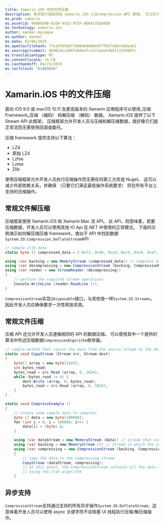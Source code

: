 ```yaml
---
title: Xamarin.iOS 中的文件压缩
description: 本文档介绍如何在 Xamarin.iOS libcompression API 使用。 它讨论了以放气都，和其他支持的算法。
ms.prod: xamarin
ms.assetid: 94D05DAB-01E8-4C62-9CEF-9D6417EEA8EB
ms.technology: xamarin-ios
author: mandel-macaque
ms.author: mandel
ms.date: 03/04/2019
ms.openlocfilehash: f7a1df65047fd8040dd40e9f7f057d6bfe6dea61
ms.sourcegitcommit: 4b402d1c508fa84e4fc3171a6e43b811323948fc
ms.translationtype: MT
ms.contentlocale: zh-CN
ms.lasthandoff: 04/23/2019
ms.locfileid: "61403026"
---
```

# <a name="file-compression-in-xamarinios"></a>Xamarin.iOS 中的文件压缩

面向 iOS 9.0 或 macOS 10.11 及更高版本的 Xamarin 应用程序可以使用_压缩 Framework_压缩 （编码） 和解压缩 （解码） 数据。 Xamarin.iOS 提供了以下 Stream API 此框架。 压缩框架允许开发人员与压缩和解压缩数据，就好像它们是正常流而无需使用回调或委托。

压缩 framework 提供支持以下算法：

* LZ4
* 原始 LZ4
* Lzfse
* Lzma
* Zlib

使用压缩框架允许开发人员执行压缩操作而无需任何第三方库或 Nuget。 这可以减少外部依赖关系，并确保 （只要它们满足最低操作系统要求） 将在所有平台上支持的压缩操作。

## <a name="general-file-decompression"></a>常规文件解压缩

压缩框架使用 Xamarin.iOS 和 Xamarin.Mac 流 API。 此 API，则意味着，若要压缩数据，开发人员可以使用其他 IO Api 在.NET 中使用的正常模式。 下面的示例演示如何解压缩压缩 framework，类似于 API 中找到数据`System.IO.Compression.DeflateStream`API:

```csharp
// sample zlib data
static byte [] compressed_data = { 0xf3, 0x48, 0xcd, 0xc9, 0xc9, 0xe7, 0x02, 0x00 };

using (var backing = new MemoryStream (compressed_data)) // compress data to read
using (var decompressing = new CompressionStream (backing, CompressionMode.Decompress, CompressionAlgorithm.Zlib)) // create decompression stream with the correct algorithm
using (var reader = new StreamReader (decompressing))
{
    // perform the required stream operations
    Console.WriteLine (reader.ReadLine ());
}
```

`CompressionStream`实现`IDisposable`接口，与其他值一样`System.IO.Streams`，因此开发人员应确保要求一次性释放资源。

## <a name="general-file-compression"></a>常规文件压缩

压缩 API 还允许开发人员遵循相同的 API 的数据压缩。 可以使用其中一个提供的算法中所述压缩数据`CompressionAlgorithm`枚举器。

```csharp
// sample method that copies the data from the source stream to the destination stream
static void CopyStream (Stream src, Stream dest)
{
    byte[] array = new byte[1024];
    int bytes_read;
    bytes_read = src.Read (array, 0, 1024);
    while (bytes_read != 0) {
        dest.Write (array, 0, bytes_read);
        bytes_read = src.Read (array, 0, 1024);
    }
}

static void CompressExample ()
{
    // create some sample data to compress
    byte [] data = new byte[100000];
    for (int i = 0; i < 100000; i++) {
        data[i] = (byte) i;
    }

    using (var dataStream = new MemoryStream (data)) // stream that contains the data to compress
    using (var backing = new MemoryStream ()) // stream in which the compress data will be written
    using (var compressing = new CompressionStream (backing, CompressionMode.Compress, CompressionAlgorithm.Zlib, true))
    {
        // copy the data to the compressing stream
        CopyStream (dataStream, compressing);
        // at this point, the CompressionStream contains all the data from the dataStream but compressed
        // using the zlib algorithm
    }
```

## <a name="async-support"></a>异步支持

`CompressionStream`支持通过支持的所有异步操作`System.IO.DeflateStream`，这意味着开发人员可以使用 async 关键字而不会阻塞 UI 线程执行压缩/解压缩操作。